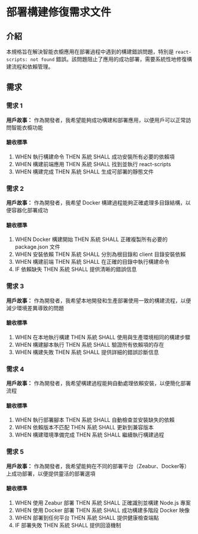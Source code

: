 # 部署構建修復需求文件

## 介紹

本規格旨在解決智能衣櫥應用在部署過程中遇到的構建錯誤問題，特別是 `react-scripts: not found` 錯誤。該問題阻止了應用的成功部署，需要系統性地修復構建流程和依賴管理。

## 需求

### 需求 1

**用戶故事：** 作為開發者，我希望能夠成功構建和部署應用，以便用戶可以正常訪問智能衣櫥功能

#### 驗收標準

1. WHEN 執行構建命令 THEN 系統 SHALL 成功安裝所有必要的依賴項
2. WHEN 構建前端應用 THEN 系統 SHALL 找到並執行 react-scripts
3. WHEN 構建完成 THEN 系統 SHALL 生成可部署的靜態文件

### 需求 2

**用戶故事：** 作為開發者，我希望 Docker 構建過程能夠正確處理多目錄結構，以便容器化部署成功

#### 驗收標準

1. WHEN Docker 構建開始 THEN 系統 SHALL 正確複製所有必要的 package.json 文件
2. WHEN 安裝依賴 THEN 系統 SHALL 分別為根目錄和 client 目錄安裝依賴
3. WHEN 構建前端 THEN 系統 SHALL 在正確的目錄中執行構建命令
4. IF 依賴缺失 THEN 系統 SHALL 提供清晰的錯誤信息

### 需求 3

**用戶故事：** 作為開發者，我希望本地開發和生產部署使用一致的構建流程，以便減少環境差異導致的問題

#### 驗收標準

1. WHEN 在本地執行構建 THEN 系統 SHALL 使用與生產環境相同的構建步驟
2. WHEN 構建腳本執行 THEN 系統 SHALL 驗證所有依賴項的存在
3. WHEN 構建失敗 THEN 系統 SHALL 提供詳細的錯誤診斷信息

### 需求 4

**用戶故事：** 作為開發者，我希望構建過程能夠自動處理依賴安裝，以便簡化部署流程

#### 驗收標準

1. WHEN 執行部署腳本 THEN 系統 SHALL 自動檢查並安裝缺失的依賴
2. WHEN 依賴版本不匹配 THEN 系統 SHALL 更新到兼容版本
3. WHEN 構建環境準備完成 THEN 系統 SHALL 繼續執行構建過程

### 需求 5

**用戶故事：** 作為開發者，我希望能夠在不同的部署平台（Zeabur、Docker等）上成功部署，以便提供靈活的部署選項

#### 驗收標準

1. WHEN 使用 Zeabur 部署 THEN 系統 SHALL 正確識別並構建 Node.js 專案
2. WHEN 使用 Docker 部署 THEN 系統 SHALL 成功構建多階段 Docker 映像
3. WHEN 部署到任何平台 THEN 系統 SHALL 提供健康檢查端點
4. IF 部署失敗 THEN 系統 SHALL 提供回滾機制